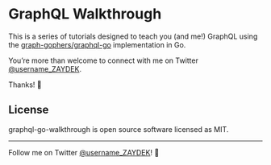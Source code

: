 # GraphQL Walkthrough

This is a series of tutorials designed to teach you (and me!) GraphQL using the [graph-gophers/graphql-go](https://godoc.org/github.com/graph-gophers/graphql-go) implementation in Go.

<!-- [The first tutorial](https://github.com/ZAYDEK/graph-gophers-walkthrough/blob/master/main-1.go) just confirms whether or not we imported [graph-gophers/graphql-go](https://godoc.org/github.com/graph-gophers/graphql-go) correctly and that it compiles. [In the second to last tutorial](https://github.com/ZAYDEK/graph-gophers-walkthrough/blob/master/main-6.go), we prepare a basic Postgres database with mock data, and interact with it in Go using a GraphQL-powered backend. [And last tutorial](https://github.com/ZAYDEK/graph-gophers-walkthrough/blob/master/main-7.go) demonstrates how to query our GraphQL server, and finally, how to respond to queries over HTTP. -->

<!-- This tutorial series is designed for anyone interested in [graph-gophers/graphql-go](https://godoc.org/github.com/graph-gophers/graphql-go) and assumes a basic understanding of Go and GraphQL. -->

You’re more than welcome to connect with me on Twitter [@username_ZAYDEK](https://twitter.com/username_ZAYDEK).

Thanks! 🦕

## License

graphql-go-walkthrough is open source software licensed as MIT.

---

Follow me on Twitter [@username_ZAYDEK](https://twitter.com/username_ZAYDEK)! 🖖
